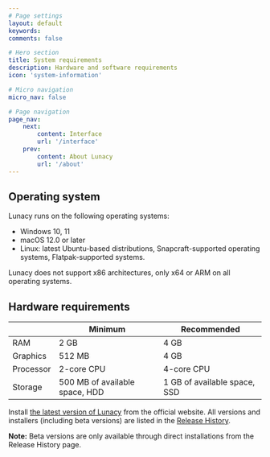```yaml
---
# Page settings
layout: default
keywords:
comments: false

# Hero section
title: System requirements
description: Hardware and software requirements
icon: 'system-information'

# Micro navigation
micro_nav: false

# Page navigation
page_nav:
    next:
        content: Interface
        url: '/interface'
    prev:
        content: About Lunacy
        url: '/about'
---
```


## Operating system

Lunacy runs on the following operating systems:

* Windows 10, 11
* macOS 12.0 or later
* Linux: latest Ubuntu-based distributions, Snapcraft-supported operating systems, Flatpak-supported systems.

Lunacy does not support x86 architectures, only x64 or ARM on all operating systems.


## Hardware requirements

|         | Minimum    | Recommended |
| ------------- |-------------|---------------|
| RAM |2 GB | 4 GB |
| Graphics | 512 MB | 4 GB |
| Processor |2-core CPU | 4-core CPU |
| Storage | 500 MB of available space, HDD | 1 GB of available space, SSD |

Install <a href="https://icons8.com/lunacy" target="_blank">the latest version of Lunacy</a> from the official website. All versions and installers (including beta versions) are listed in the <a href="https://lunacy.docs.icons8.com/release-notes/" target="_blank">Release History</a>. 

<div class="callout callout--info">
    <p><strong>Note:</strong> Beta versions are only available through direct installations from the Release History page.</p>
</div>



